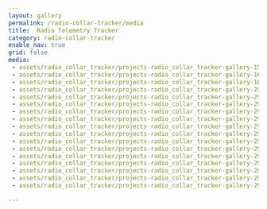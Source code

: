```yaml
---
layout: gallery
permalink: /radio-collar-tracker/media
title:  Radio Telemetry Tracker
category: radio-collar-tracker
enable_nav: true
grid: false
media: 
 - assets/radio_collar_tracker/projects-radio_collar_tracker-gallery-15265257347_32bb4c0efd.jpg
 - assets/radio_collar_tracker/projects-radio_collar_tracker-gallery-16064178759_0456d139e0.jpg
 - assets/radio_collar_tracker/projects-radio_collar_tracker-gallery-16224404846_f5e57b4028.jpg
 - assets/radio_collar_tracker/projects-radio_collar_tracker-gallery-29013363800_d9da42e3fd.jpg
 - assets/radio_collar_tracker/projects-radio_collar_tracker-gallery-29193334642_64d08cb455_n.jpg
 - assets/radio_collar_tracker/projects-radio_collar_tracker-gallery-29193335522_18796a7525_n.jpg
 - assets/radio_collar_tracker/projects-radio_collar_tracker-gallery-29193337082_d7765cd788_n.jpg
 - assets/radio_collar_tracker/projects-radio_collar_tracker-gallery-29222848171_948b38ca96_n.jpg
 - assets/radio_collar_tracker/projects-radio_collar_tracker-gallery-29222861911_216805ced3_n.jpg
 - assets/radio_collar_tracker/projects-radio_collar_tracker-gallery-29222863951_4e67c5a595_n.jpg
 - assets/radio_collar_tracker/projects-radio_collar_tracker-gallery-29222866071_a1ee86046c_n.jpg
 - assets/radio_collar_tracker/projects-radio_collar_tracker-gallery-29222871221_bdb55d78a0_n.jpg
 - assets/radio_collar_tracker/projects-radio_collar_tracker-gallery-29223192761_d496c5cd96_z.jpg
 - assets/radio_collar_tracker/projects-radio_collar_tracker-gallery-29223196001_2c4bd56aab_b.jpg
 - assets/radio_collar_tracker/projects-radio_collar_tracker-gallery-29223198181_93ec933f12_m.jpg
 - assets/radio_collar_tracker/projects-radio_collar_tracker-gallery-29223204341_251c255293.jpg
 - assets/radio_collar_tracker/projects-radio_collar_tracker-gallery-29301761405_a51ce79812_m.jpg

---
```



